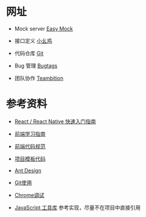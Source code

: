 
# 网址

- Mock server
    [Easy Mock](http://www.easy-mock.com/)

- 接口定义
    [小幺鸡](http://api.jc/)

- 代码仓库
    [Git](http://git.jc/)

- Bug 管理
    [Bugtags](https://work.bugtags.com/)

- 团队协作
    [Teambition](https://www.teambition.com/)


# 参考资料

- [React / React Native 快速入门指南](https://github.com/alcat2008/front-end-study-guide/blob/master/react-quick-guide.md)
- [前端学习指南](https://github.com/alcat2008/front-end-study-guide)

- [前端代码规范](https://guide.aotu.io/index.html)
- [项目模板代码](https://github.com/alcat2008/react-redux-antd-samples)
- [Ant Design](https://ant.design/docs/react/introduce-cn)
- [Git使用](http://visonsoft.cn/2017/09/27/git-usage-problem/)
- [Chrome调试](http://visonsoft.cn/2017/09/27/chrome-debug/)
- [JavaScript 工具库](https://lodash.com/) 参考实现，尽量不在项目中直接引用
